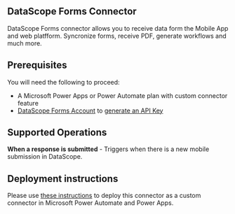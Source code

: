 
## DataScope Forms Connector
DataScope Forms connector allows you to receive data form the Mobile App and web platfform. Syncronize forms, receive PDF, generate workflows and much more.

## Prerequisites
You will need the following to proceed:
* A Microsoft Power Apps or Power Automate plan with custom connector feature
* [DataScope Forms Account](https://mydatascope.com) to [generate an API Key](https://mydatascope.com/webhooks#api)

## Supported Operations
**When a response is submitted** - Triggers when there is a new mobile submission in DataScope. 

## Deployment instructions
Please use [these instructions](https://docs.microsoft.com/en-us/connectors/custom-connectors/paconn-cli) to deploy this connector as a custom connector in Microsoft Power Automate and Power Apps.





